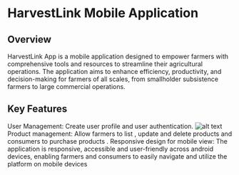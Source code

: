 # HarvestLink Mobile Application

## Overview
HarvestLink App is a mobile application designed to empower farmers with comprehensive tools and resources 
to streamline their agricultural operations. The application aims to enhance efficiency, productivity, 
and decision-making for farmers of all scales, from smallholder subsistence farmers to large commercial 
operations.

## Key Features
User Management: Create user profile and user authentication.
![alt text](https://drive.google.com/file/d/1MPVsbpj36XIE3EMeBMV2F4jglEviQ_5X/view?usp=drive_link)
Product management: Allow farmers to list , update and delete products and consumers to purchase products .
Responsive design for mobile view: The application is responsive, accessible and user-friendly across android devices, enabling farmers and consumers to easily navigate and utilize the platform on mobile devices

